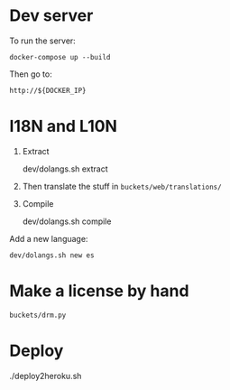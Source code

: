 # Dev server

To run the server:

    docker-compose up --build

Then go to:

    http://${DOCKER_IP}

# I18N and L10N

1. Extract
    
    dev/dolangs.sh extract

2. Then translate the stuff in `buckets/web/translations/`

3. Compile

    dev/dolangs.sh compile

Add a new language:

    dev/dolangs.sh new es


# Make a license by hand

    buckets/drm.py

# Deploy

./deploy2heroku.sh
